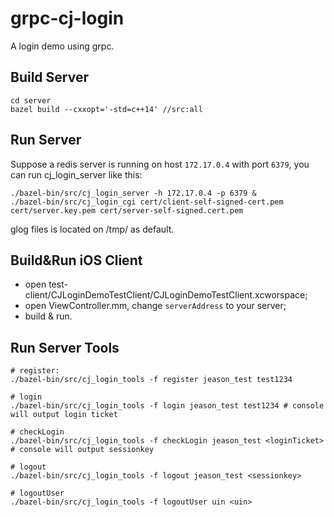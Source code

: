 # grpc-cj-login
A login demo using grpc.


## Build Server

~~~
cd server
bazel build --cxxopt='-std=c++14' //src:all
~~~

## Run Server
Suppose a redis server is running on host <code>172.17.0.4</code> with port <code>6379</code>, you can run cj_login_server like this:

~~~
./bazel-bin/src/cj_login_server -h 172.17.0.4 -p 6379 &
./bazel-bin/src/cj_login_cgi cert/client-self-signed-cert.pem cert/server.key.pem cert/server-self-signed.cert.pem
~~~

glog files is located on /tmp/ as default.

## Build&Run iOS Client

- open test-client/CJLoginDemoTestClient/CJLoginDemoTestClient.xcworspace;
- open ViewController.mm, change `serverAddress` to your server;
- build & run.

## Run Server Tools

~~~
# register:
./bazel-bin/src/cj_login_tools -f register jeason_test test1234

# login
./bazel-bin/src/cj_login_tools -f login jeason_test test1234 # console will output login ticket

# checkLogin
./bazel-bin/src/cj_login_tools -f checkLogin jeason_test <loginTicket> # console will output sessionkey

# logout
./bazel-bin/src/cj_login_tools -f logout jeason_test <sessionkey> 

# logoutUser
./bazel-bin/src/cj_login_tools -f logoutUser uin <uin>
~~~
